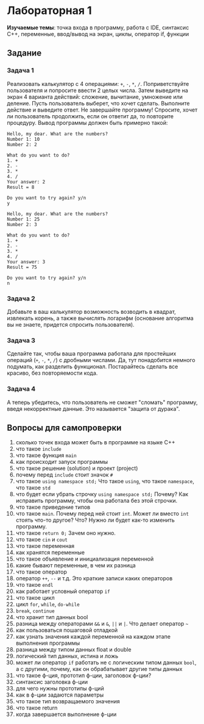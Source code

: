 # Лабораторная 1
**Изучаемые темы**: точка входа в программу, работа с IDE, синтаксис С++, переменные, ввод/вывод на экран, циклы, оператор if, функции

## Задание
### Задача 1
Реализовать калькулятор с 4 операциями: `+`, `-`, `*`, `/`. Поприветствуйте пользователя и попросите ввести 2 целых числа. Затем выведите на экран 4 варианта действий: сложение, вычитание, умножение или деление. Пусть пользователь выберет, что хочет сделать. Выполните действие и выведите ответ. Не завершайте программу! Спросите, хочет ли пользователь продолжить, если он ответит да, то повторите процедуру. Вывод программы должен быть примерно такой:
```
Hello, my dear. What are the numbers?
Number 1: 10
Number 2: 2

What do you want to do?
1. +
2. -
3. *
4. /
Your answer: 2
Result = 8

Do you want to try again? y/n
y

Hello, my dear. What are the numbers?
Number 1: 25
Number 2: 3

What do you want to do?
1. +
2. -
3. *
4. /
Your answer: 3
Result = 75

Do you want to try again? y/n
n
```
### Задача 2
Добавьте в ваш калькулятор возможность возводить в квадрат, извлекать корень, а также вычислять логарифм (основание алгоритма вы не знаете, придется спросить пользователя).
### Задача 3
Сделайте так, чтобы ваша программа работала для простейших операций (`+`, `-`, `*`, `/`) с дробными числами. Да, тут понадобится немного подумать, как разделить функционал. Постарайтесь сделать все красиво, без повторяемости кода.
### Задача 4
А теперь убедитесь, что пользователь не сможет "сломать" программу, введя некорректные данные. Это называется "защита от дурака".

## Вопросы для самопроверки
1. сколько точек входа может быть в программе на языке С++
1. что такое `include`
1. что такое функция `main`
1. как происходит запуск программы
1. что такое решение (solution) и проект (project)
1. почему перед `include` стоит значок `#`
1. что такое `using namespace std;` Что такое `using`, что такое `namespace`, что такое `std`
1. что будет если убрать строчку `using namespace std;` Почему? Как исправить программу, чтобы она работала без этой строчки.
1. что такое приведение типов
1. что такое `main`. Почему перед ней стоит `int`. Может ли вместо `int` стоять что-то другое? Что? Нужно ли будет как-то изменить программу.
1. что такое `return 0;` Зачем оно нужно.
1. что такое `cin` и `cout`
1. что такое переменная
1. как хранятся переменные
1. что такое объявление и инициализация переменной
1. какие бывают переменные, в чем их разница
1. что такое оператор
1. оператор `++`, `--` и т.д. Это краткие записи каких операторов
1. что такое `endl`
1. как работает условный оператор `if`
1. что такое цикл
1. цикл `for`, `while`, `do-while`
1. `break`, `continue`
1. что хранит тип данных bool
1. разница между операторами `&&` и `&`, `||` и `|`. Что делает оператор `~`
1. как пользоваться пошаговой отладкой
1. как узнать значения каждой переменной на каждом этапе выполнения программы
1. разница между типом данных float и double
1. логический тип данных, истина и ложь
1. может ли оператор `if` работать не с логическим типом данных `bool`, а с другими, почему, как он обрабатывает другие типы данных
1. что такое ф-ция, прототип ф-ции, заголовок ф-ции?
1. синтаксис заголовка ф-ции
1. для чего нужны прототипы ф-ций
1. как в ф-ции задаются параметры
1. что такое тип возвращаемого значения
1. что такое return
1. когда завершается выполнение ф-ции